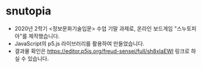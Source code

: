 # snutopia

* 2020년 2학기 <정보문화기술입문> 수업 기말 과제로, 온라인 보드게임 "스누토피아"를 제작했습니다.
* JavaScript의 p5.js 라이브러리를 활용하여 만들었습니다.
* 결과물 확인은 https://editor.p5js.org/freud-sensei/full/sh8xIaEWl 링크로 하실 수 있습니다.
